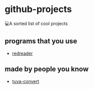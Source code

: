# github-projects
💻A sorted list of cool projects

## programs that you use
* [redreader](https://github.com/QuantumBadger/RedReader)

## made by people you know
* [tuya-convert](https://github.com/ct-Open-Source/tuya-convert)
